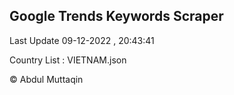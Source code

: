 

## Google Trends Keywords Scraper 
 
Last Update 09-12-2022 , 20:43:41

Country List :
VIETNAM.json



© Abdul Muttaqin 
